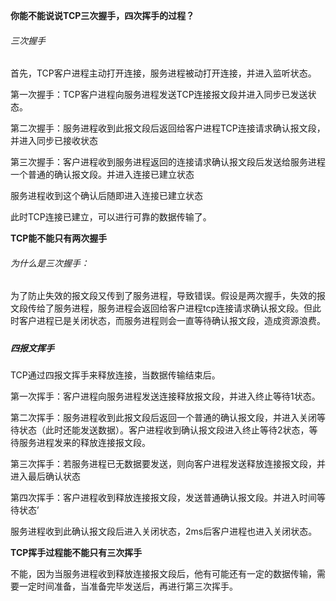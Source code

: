 **你能不能说说TCP三次握手，四次挥手的过程？**

###### 三次握手

首先，TCP客户进程主动打开连接，服务进程被动打开连接，并进入监听状态。

第一次握手：TCP客户进程向服务进程发送TCP连接报文段并进入同步已发送状态。

第二次握手：服务进程收到此报文段后返回给客户进程TCP连接请求确认报文段，并进入同步已接收状态

第三次握手：客户进程收到服务进程返回的连接请求确认报文段后发送给服务进程一个普通的确认报文段。并进入连接已建立状态

服务进程收到这个确认后随即进入连接已建立状态

此时TCP连接已建立，可以进行可靠的数据传输了。

**TCP能不能只有两次握手**

###### 为什么是三次握手：

为了防止失效的报文段又传到了服务进程，导致错误。假设是两次握手，失效的报文段传给了服务进程，服务进程会返回给客户进程tcp连接请求确认报文段。但此时客户进程已是关闭状态，而服务进程则会一直等待确认报文段，造成资源浪费。

##### 

##### 四报文挥手

TCP通过四报文挥手来释放连接，当数据传输结束后。

第一次挥手：客户进程向服务进程发送连接释放报文段，并进入终止等待1状态。

第二次挥手：服务进程收到此报文段后返回一个普通的确认报文段，并进入关闭等待状态（此时还能发送数据）。客户进程收到确认报文段进入终止等待2状态，等待服务进程发来的释放连接报文段。

第三次挥手：若服务进程已无数据要发送，则向客户进程发送释放连接报文段，并进入最后确认状态

第四次挥手：客户进程收到释放连接报文段，发送普通确认报文段。并进入时间等待状态’

服务进程收到此确认报文段后进入关闭状态，2ms后客户进程也进入关闭状态。

**TCP挥手过程能不能只有三次挥手**

不能，因为当服务进程收到释放连接报文段后，他有可能还有一定的数据传输，需要一定时间准备，当准备完毕发送后，再进行第三次挥手。

